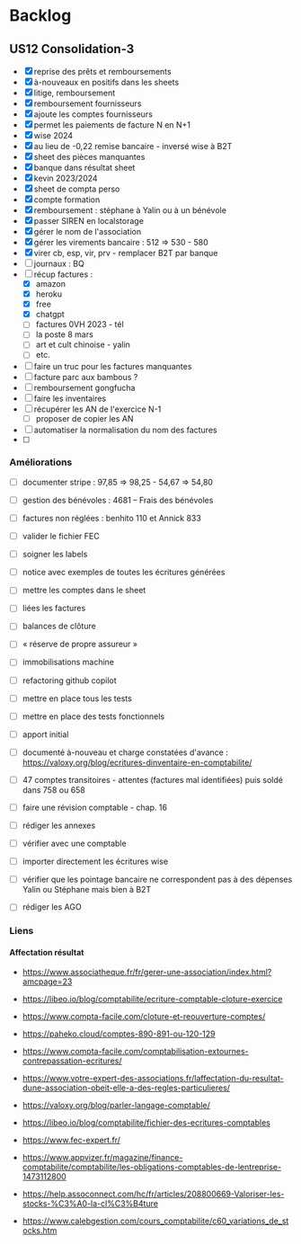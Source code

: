 # Backlog

## US12 Consolidation-3

- [x] reprise des prêts et remboursements 
- [x] à-nouveaux en positifs dans les sheets
- [x] litige, remboursement
- [x] remboursement fournisseurs 
- [x] ajoute les comptes fournisseurs
- [x] permet les paiements de facture N en N+1
- [x] wise 2024
- [x] au lieu de -0,22 remise bancaire - inversé wise à B2T
- [x] sheet des pièces manquantes
- [x] banque dans résultat sheet
- [x] kevin 2023/2024
- [x] sheet de compta perso
- [x] compte formation
- [x] remboursement : stéphane à Yalin ou à un bénévole
- [x] passer SIREN en localstorage
- [x] gérer le nom de l'association
- [x] gérer les virements bancaire : 512 => 530 - 580
- [x] virer cb, esp, vir, prv - remplacer B2T par banque
- [ ] journaux : BQ
- [ ] récup factures :
    - [x] amazon
    - [x] heroku
    - [x] free
    - [x] chatgpt
    - [ ] factures 0VH 2023 - tél
    - [ ] la poste 8 mars
    - [ ] art et cult chinoise - yalin
    - [ ] etc.
- [ ] faire un truc pour les factures manquantes
- [ ] facture parc aux bambous ?
- [ ] remboursement gongfucha
- [ ] faire les inventaires
- [ ] récupérer les AN de l'exercice N-1
    - [ ] proposer de copier les AN
- [ ] automatiser la normalisation du nom des factures
- [ ] 

### Améliorations

- [ ] documenter stripe : 97,85 => 98,25 - 54,67 => 54,80
- [ ] gestion des bénévoles : 4681 – Frais des bénévoles
- [ ] factures non réglées : benhito 110 et Annick 833
- [ ] valider le fichier FEC
- [ ] soigner les labels
- [ ] notice avec exemples de toutes les écritures générées
- [ ] mettre les comptes dans le sheet
- [ ] liées les factures
- [ ] balances de clôture
- [ ] « réserve de propre assureur »
- [ ] immobilisations machine
- [ ] refactoring github copilot
- [ ] mettre en place tous les tests
- [ ] mettre en place des tests fonctionnels
- [ ] apport initial
- [ ] documenté à-nouveau et charge constatées d'avance : https://valoxy.org/blog/ecritures-dinventaire-en-comptabilite/
- [ ] 47 comptes transitoires - attentes (factures mal identifiées) puis soldé dans 758 ou 658
- [ ] faire une révision comptable - chap. 16
- [ ] rédiger les annexes
- [ ] vérifier avec une comptable

- [ ] importer directement les écritures wise
- [ ] vérifier que les pointage bancaire ne correspondent pas à des dépenses Yalin ou Stéphane mais bien à B2T
- [ ] rédiger les AGO

### Liens

#### Affectation résultat

- https://www.associatheque.fr/fr/gerer-une-association/index.html?amcpage=23
- https://libeo.io/blog/comptabilite/ecriture-comptable-cloture-exercice
- https://www.compta-facile.com/cloture-et-reouverture-comptes/
- https://paheko.cloud/comptes-890-891-ou-120-129
- https://www.compta-facile.com/comptabilisation-extournes-contrepassation-ecritures/
- https://www.votre-expert-des-associations.fr/laffectation-du-resultat-dune-association-obeit-elle-a-des-regles-particulieres/

- https://valoxy.org/blog/parler-langage-comptable/
- https://libeo.io/blog/comptabilite/fichier-des-ecritures-comptables
- https://www.fec-expert.fr/
- https://www.appvizer.fr/magazine/finance-comptabilite/comptabilite/les-obligations-comptables-de-lentreprise-1473112800
- https://help.assoconnect.com/hc/fr/articles/208800669-Valoriser-les-stocks-%C3%A0-la-cl%C3%B4ture
- https://www.calebgestion.com/cours_comptabilite/c60_variations_de_stocks.htm
